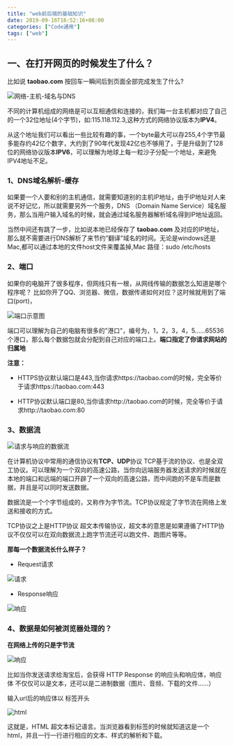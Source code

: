 ```yaml
---
title: "web前后端的基础知识"
date: 2019-09-16T16:52:16+08:00
categories: ["Code通用"]
tags: ["web"]
---
```


## 一、在打开网页的时候发生了什么？

比如说 **taobao.com** 按回车一瞬间后到页面全部完成发生了什么? 

![网络-主机-域名与DNS](/article/1.jpg)

不同的计算机组成的网络是可以互相通信和连接的，我们每一台主机都对应了自己的一个32位地址(4个字节)，如:115.118.112.3,这种方式的网络协议版本为**IPV4**。

从这个地址我们可以看出一些比较有趣的事，一个byte最大可以存255,4个字节最多能存约42亿个数字，大约到了90年代发现42亿也不够用了，于是升级到了128位的网络协议版本**IPV6**，可以理解为地球上每一粒沙子分配一个地址，来避免IPV4地址不足。

### 1、DNS域名解析-缓存

如果要一个人要和别的主机通信，就需要知道别的主机IP地址，由于IP地址对人来说不好记忆，所以就需要另外一个服务，DNS （Domain Name Service）域名服务，那么当用户输入域名的时候，就会通过域名服务器解析域名得到IP地址返回。

当然中间还有跳了一步，比如说本地已经保存了 **taobao.com** 及对应的IP地址，那么就不需要进行DNS解析了来节约”翻译”域名的时间。无论是windows还是Mac,都可以通过本地的文件host文件来覆盖掉,Mac 路径：sudo /etc/hosts


### 2、端口 

如果你的电脑开了很多程序，但网线只有一根，从网线传输的数据怎么知道是哪个程序呢？
比如你开了QQ、浏览器、微信，数据传递如何对应？这时候就用到了端口(port)，

![端口示意图](/article/2.jpg)

端口可以理解为自己的电脑有很多的"港口"，编号为，1，2，3，4，5……65536个港口，那么每个数据包就会分配到自己对应的端口上。**端口指定了你请求网站的归属地**

**注意：**

- HTTPS协议默认端口是443,当你请求https://taobao.com的时候，完全等价于请求https://taobao.com:443

- HTTP协议默认端口是80,当你请求http://taobao.com的时候，完全等价于请求http://taobao.com:80


### 3、数据流

![请求与响应的数据流](/article/3.jpg)

在计算机协议中常用的通信协议有**TCP、UDP**协议
TCP基于流的协议、也是全双工协议。可以理解为一个双向的高速公路，当你向远端服务器发送请求的时候就在本地的端口和远端的端口开辟了一个双向的高速公路，而中间跑的不是车而是数据，并且是可以同时发送数据。

数据流是一个个字节组成的，又称作为字节流。TCP协议规定了字节流在网络上发送和接收的方式。

TCP协议之上是HTTP协议 超文本传输协议，超文本的意思是如果遵循了HTTP协议不仅仅可以在双向数据流上跑字节流还可以跑文件、跑图片等等。

**那每一个数据流长什么样子？**

- Request请求

![请求](/article/5.jpg)


- Response响应

![响应](/article/4.jpg)


### 4、数据是如何被浏览器处理的？

**在网络上传的只是字节流**

![响应](/article/6.jpg)

比如当你发送请求给淘宝后，会获得 HTTP Response 的响应头和响应体，响应体 不仅仅可以是文本，还可以是二进制数据（图片、音频、下载的文件……）

输入url后的响应体以<!DOCTYPE html> 标签开头

![html](/article/7.jpg)

这就是，HTML 超文本标记语言。当浏览器看到标签的时候就知道这是一个html，并且一行一行进行相应的文本、样式的解析和下载。








